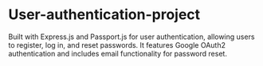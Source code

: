 # User-authentication-project
Built with Express.js and Passport.js for user authentication, allowing users to register, log in, and reset passwords. It features Google OAuth2 authentication and includes email functionality for password reset.
